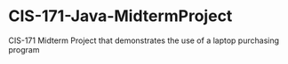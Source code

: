 # CIS-171-Java-MidtermProject
CIS-171 Midterm Project that demonstrates the use of a laptop purchasing program
